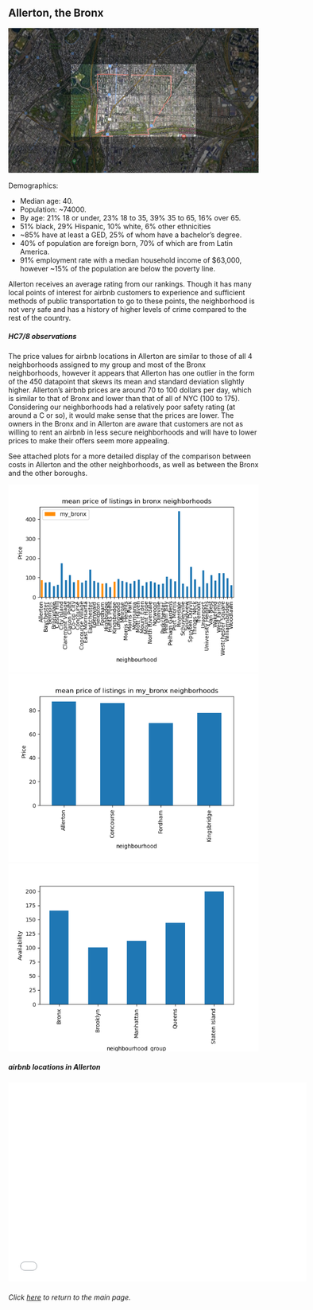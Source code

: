## Allerton, the Bronx

<img src="framedMap.png">

Demographics:
- Median age: 40.
- Population: ~74000.
- By age: 21% 18 or under, 23% 18 to 35, 39% 35 to 65, 16% over 65.
- 51% black, 29% Hispanic, 10% white, 6% other ethnicities
- ~85% have at least a GED, 25% of whom have a bachelor’s degree.
- 40% of population are foreign born, 70% of which are from Latin America.
- 91% employment rate with a median household income of $63,000, however ~15% of the population are below the poverty line.

Allerton receives an average rating from our rankings. Though it has many local points of interest for airbnb customers to experience and sufficient methods of public transportation to go to these points, the neighborhood is not very safe and has a history of higher levels of crime compared to the rest of the country.

##### HC7/8 observations

The price values for airbnb locations in Allerton are similar to those of all 4 neighborhoods assigned to my group and most of the Bronx neighborhoods, however it appears that Allerton has one outlier in the form of the 450 datapoint that skews its mean and standard deviation slightly higher. Allerton’s airbnb prices are around 70 to 100 dollars per day, which is similar to that of Bronx and lower than that of all of NYC (100 to 175). Considering our neighborhoods had a relatively poor safety rating (at around a C or so), it would make sense that the prices are lower. The owners in the Bronx and in Allerton are aware that customers are not as willing to rent an airbnb in less secure neighborhoods and will have to lower prices to make their offers seem more appealing.

See attached plots for a more detailed display of the comparison between costs in Allerton and the other neighborhoods, as well as between the Bronx and the other boroughs.

<img src="meanPriceBronxNeighborhoods.png">
<img src="meanPriceMyBronxNeighborhoods.png">
<img src="availabilityFiveBoroughs.png">

##### airbnb locations in Allerton

<dl>
<iframe src="allertonLocations.html" width="600" height="400" frameborder="0" frameborder="0" marginwidth="0" marginheight="0" allowfullscreen></iframe>
</dl>

###### Click [here](https://jessicalrsparacio.github.io/TheBronx/) to return to the main page.
